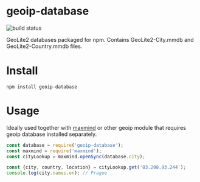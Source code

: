 # geoip-database
![build status](https://travis-ci.org/jsedlacek/geoip-database.svg?branch=master)

GeoLite2 databases packaged for npm. Contains GeoLite2-City.mmdb and GeoLite2-Country.mmdb files.

# Install

```
npm install geoip-database
```

# Usage

Ideally used together with [maxmind](https://github.com/runk/node-maxmind) or other geoip module that requires geoip database installed separately.

```js
const database = require('geoip-database');
const maxmind = require('maxmind');
const cityLookup = maxmind.openSync(database.city);

const {city, country, location} = cityLookup.get('83.208.93.244');
console.log(city.names.en); // Prague
```
